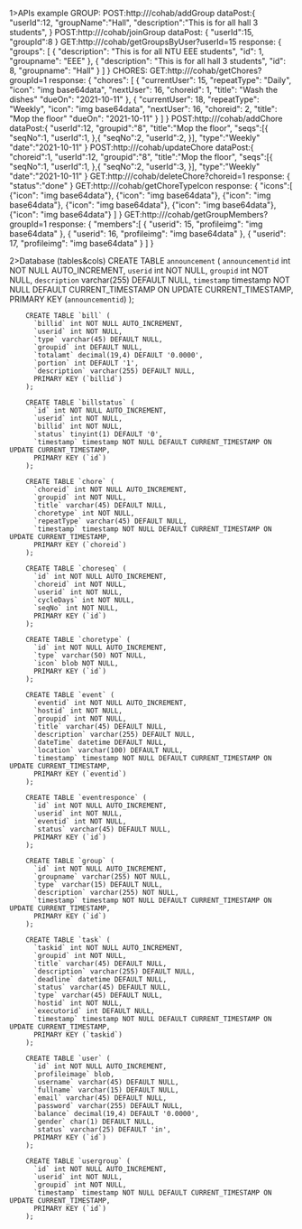 1>APIs example
	GROUP:
		POST:http://<ID>/cohab/addGroup
		dataPost:{
		   "userId":12,
		   "groupName":"Hall",
		   "description":"This is for all hall 3 students",
		}
		POST:http://<ID>/cohab/joinGroup
		dataPost:
		{
		   "userId":15,
		   "groupId":8
		}
		GET:http://<ID>/cohab/getGroupsByUser?userId=15
		response:
		{
			"groups": [
				{
					"description": "This is for all NTU EEE students",
					"id": 1,
					"groupname": "EEE"
				},
				{
					"description": "This is for all hall 3 students",
					"id": 8,
					"groupname": "Hall"
				}
			]
		}
	CHORES:
		GET:http://<ID>/cohab/getChores?groupId=1
		response:
		{
			"chores": [
				{
					"currentUser": 15,
					"repeatType": "Daily",
					"icon": "img base64data",
					"nextUser": 16,
					"choreid": 1,
					"title": "Wash the dishes"
					"dueOn": "2021-10-11"
				},
				{
					"currentUser": 18,
					"repeatType": "Weekly",
					"icon": "img base64data",
					"nextUser": 16,
					"choreid": 2,
					"title": "Mop the floor"
					"dueOn": "2021-10-11"
				}
			]
		}
		POST:http://<ID>/cohab/addChore
		dataPost:{
		   "userId":12,
		   "groupid":"8",
		   "title":"Mop the floor",
		   "seqs":[{
				"seqNo":1,
				"userId":1,
		   },{
				"seqNo":2,
				"userId":2,
		   }],
		   "type":"Weekly"
		   "date":"2021-10-11"
		}
		POST:http://<ID>/cohab/updateChore
		dataPost:{
		   "choreid":1,
		   "userId":12,
		   "groupid":"8",
		   "title":"Mop the floor",
		   "seqs":[{
				"seqNo":1,
				"userId":1,
		   },{
				"seqNo":2,
				"userId":3,
		   }],
		   "type":"Weekly"
		   "date":"2021-10-11"
		}
		GET:http://<ID>/cohab/deleteChore?choreid=1
		response:
		{
			"status":"done"
		}
		GET:http://<ID>/cohab/getChoreTypeIcon
		response:
		{
			"icons":[
				{"icon": "img base64data"},
				{"icon": "img base64data"},
				{"icon": "img base64data"},
				{"icon": "img base64data"},
				{"icon": "img base64data"},
				{"icon": "img base64data"}
			]
		}
		GET:http://<ID>/cohab/getGroupMembers?groupId=1
		response:
		{
			"members":[
				{
					"userid": 15,
					"profileimg": "img base64data"
				},
				{
					"userid": 16,
					"profileimg": "img base64data"
				},
				{
					"userid": 17,
					"profileimg": "img base64data"
				}
			]
		}
		
2>Database (tables&cols)
		CREATE TABLE `announcement` (
		  `announcementid` int NOT NULL AUTO_INCREMENT,
		  `userid` int NOT NULL,
		  `groupid` int NOT NULL,
		  `description` varchar(255) DEFAULT NULL,
		  `timestamp` timestamp NOT NULL DEFAULT CURRENT_TIMESTAMP ON UPDATE CURRENT_TIMESTAMP,
		  PRIMARY KEY (`announcementid`)
		);

		CREATE TABLE `bill` (
		  `billid` int NOT NULL AUTO_INCREMENT,
		  `userid` int NOT NULL,
		  `type` varchar(45) DEFAULT NULL,
		  `groupid` int DEFAULT NULL,
		  `totalamt` decimal(19,4) DEFAULT '0.0000',
		  `portion` int DEFAULT '1',
		  `description` varchar(255) DEFAULT NULL,
		  PRIMARY KEY (`billid`)
		);

		CREATE TABLE `billstatus` (
		  `id` int NOT NULL AUTO_INCREMENT,
		  `userid` int NOT NULL,
		  `billid` int NOT NULL,
		  `status` tinyint(1) DEFAULT '0',
		  `timestamp` timestamp NOT NULL DEFAULT CURRENT_TIMESTAMP ON UPDATE CURRENT_TIMESTAMP,
		  PRIMARY KEY (`id`)
		);

		CREATE TABLE `chore` (
		  `choreid` int NOT NULL AUTO_INCREMENT,
		  `groupid` int NOT NULL,
		  `title` varchar(45) DEFAULT NULL,
		  `choretype` int NOT NULL,
		  `repeatType` varchar(45) DEFAULT NULL,
		  `timestamp` timestamp NOT NULL DEFAULT CURRENT_TIMESTAMP ON UPDATE CURRENT_TIMESTAMP,
		  PRIMARY KEY (`choreid`)
		);

		CREATE TABLE `choreseq` (
		  `id` int NOT NULL AUTO_INCREMENT,
		  `choreid` int NOT NULL,
		  `userid` int NOT NULL,
		  `cycleDays` int NOT NULL,
		  `seqNo` int NOT NULL,
		  PRIMARY KEY (`id`)
		);

		CREATE TABLE `choretype` (
		  `id` int NOT NULL AUTO_INCREMENT,
		  `type` varchar(50) NOT NULL,
		  `icon` blob NOT NULL,
		  PRIMARY KEY (`id`)
		);

		CREATE TABLE `event` (
		  `eventid` int NOT NULL AUTO_INCREMENT,
		  `hostid` int NOT NULL,
		  `groupid` int NOT NULL,
		  `title` varchar(45) DEFAULT NULL,
		  `description` varchar(255) DEFAULT NULL,
		  `dateTime` datetime DEFAULT NULL,
		  `location` varchar(100) DEFAULT NULL,
		  `timestamp` timestamp NOT NULL DEFAULT CURRENT_TIMESTAMP ON UPDATE CURRENT_TIMESTAMP,
		  PRIMARY KEY (`eventid`)
		);

		CREATE TABLE `eventresponce` (
		  `id` int NOT NULL AUTO_INCREMENT,
		  `userid` int NOT NULL,
		  `eventid` int NOT NULL,
		  `status` varchar(45) DEFAULT NULL,
		  PRIMARY KEY (`id`)
		);

		CREATE TABLE `group` (
		  `id` int NOT NULL AUTO_INCREMENT,
		  `groupname` varchar(255) NOT NULL,
		  `type` varchar(15) DEFAULT NULL,
		  `description` varchar(255) NOT NULL,
		  `timestamp` timestamp NOT NULL DEFAULT CURRENT_TIMESTAMP ON UPDATE CURRENT_TIMESTAMP,
		  PRIMARY KEY (`id`)
		);

		CREATE TABLE `task` (
		  `taskid` int NOT NULL AUTO_INCREMENT,
		  `groupid` int NOT NULL,
		  `title` varchar(45) DEFAULT NULL,
		  `description` varchar(255) DEFAULT NULL,
		  `deadline` datetime DEFAULT NULL,
		  `status` varchar(45) DEFAULT NULL,
		  `type` varchar(45) DEFAULT NULL,
		  `hostid` int NOT NULL,
		  `executorid` int DEFAULT NULL,
		  `timestamp` timestamp NOT NULL DEFAULT CURRENT_TIMESTAMP ON UPDATE CURRENT_TIMESTAMP,
		  PRIMARY KEY (`taskid`)
		);

		CREATE TABLE `user` (
		  `id` int NOT NULL AUTO_INCREMENT,
		  `profileimage` blob,
		  `username` varchar(45) DEFAULT NULL,
		  `fullname` varchar(15) DEFAULT NULL,
		  `email` varchar(45) DEFAULT NULL,
		  `password` varchar(255) DEFAULT NULL,
		  `balance` decimal(19,4) DEFAULT '0.0000',
		  `gender` char(1) DEFAULT NULL,
		  `status` varchar(25) DEFAULT 'in',
		  PRIMARY KEY (`id`)
		);

		CREATE TABLE `usergroup` (
		  `id` int NOT NULL AUTO_INCREMENT,
		  `userid` int NOT NULL,
		  `groupid` int NOT NULL,
		  `timestamp` timestamp NOT NULL DEFAULT CURRENT_TIMESTAMP ON UPDATE CURRENT_TIMESTAMP,
		  PRIMARY KEY (`id`)
		);
